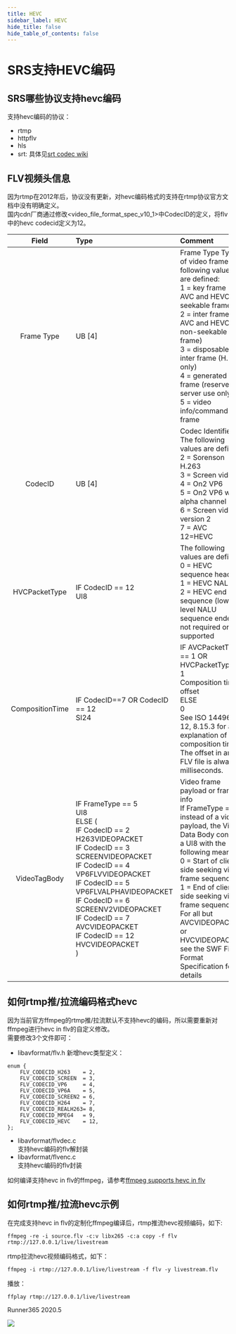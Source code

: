 ```yaml
---
title: HEVC
sidebar_label: HEVC
hide_title: false
hide_table_of_contents: false
---
```


# SRS支持HEVC编码

## SRS哪些协议支持hevc编码
支持hevc编码的协议：
* rtmp
* httpflv
* hls
* srt: 具体见[srt codec wiki](./srt.md)

## FLV视频头信息
因为rtmp在2012年后，协议没有更新，对hevc编码格式的支持在rtmp协议官方文档中没有明确定义。<br/>
国内cdn厂商通过修改<video_file_format_spec_v10_1>中CodecID的定义，将flv中的hevc codecid定义为12。<br/>

| Field |Type |	Comment|
| :---: | :---| :---|
|Frame Type|UB [4]|Frame Type Type of video frame. The following values are defined: <br/>1 = key frame (for AVC and HEVC, a seekable frame)<br/>2 = inter frame (for AVC and HEVC, a non-seekable frame)<br/>3 = disposable inter frame (H.263 only)<br/>4 = generated key frame (reserved for server use only)<br/>5 = video info/command frame|
|CodecID|UB [4]|Codec Identifier. The following values are defined:<br/>2 = Sorenson H.263<br/>3 = Screen video<br/>4 = On2 VP6<br/>5 = On2 VP6 with alpha channel<br/>6 = Screen video version 2<br/>7 = AVC<br/>12=HEVC|
|HVCPacketType|	IF CodecID == 12<br/> UI8|	The following values are defined:<br/>0 = HEVC sequence header<br/>1 = HEVC NALU<br/>2 = HEVC end of sequence (lower level NALU sequence ender is not required or supported|
|CompositionTime|	IF CodecID==7 OR CodecID == 12 <br/>SI24	|IF AVCPacketType == 1 OR HVCPacketType == 1<br/>Composition time offset<br/>ELSE<br/>0<br/>See ISO 14496-12, 8.15.3 for an explanation of composition times. The offset in an FLV file is always in milliseconds.|
|VideoTagBody	|IF FrameType == 5<br/>  UI8<br/>ELSE (<br/>IF CodecID == 2<br/>H263VIDEOPACKET<br/>IF CodecID == 3<br/>SCREENVIDEOPACKET<br/>IF CodecID == 4<br/>VP6FLVVIDEOPACKET<br/>IF CodecID == 5<br/>VP6FLVALPHAVIDEOPACKET<br/>IF CodecID == 6<br/>SCREENV2VIDEOPACKET<br/>IF CodecID == 7 <br/>AVCVIDEOPACKET<br/>IF CodecID == 12 <br/>HVCVIDEOPACKET<br/>)|Video frame payload or frame info<br/>If FrameType == 5, instead of a video payload, the Video Data Body contains a UI8 with the following meaning:<br/>0 = Start of client-side seeking video frame sequence<br/>1 = End of client-side seeking video frame sequence<br/>For all but AVCVIDEOPACKET or HVCVIDEOPACKET, see the SWF File<br/>Format Specification for details|


## 如何rtmp推/拉流编码格式hevc
因为当前官方ffmpeg的rtmp推/拉流默认不支持hevc的编码，所以需要重新对ffmpeg进行hevc in flv的自定义修改。<br/>
需要修改3个文件即可：

* libavformat/flv.h
新增hevc类型定义：

```
enum {
    FLV_CODECID_H263    = 2,
    FLV_CODECID_SCREEN  = 3,
    FLV_CODECID_VP6     = 4,
    FLV_CODECID_VP6A    = 5,
    FLV_CODECID_SCREEN2 = 6,
    FLV_CODECID_H264    = 7,
    FLV_CODECID_REALH263= 8,
    FLV_CODECID_MPEG4   = 9,
    FLV_CODECID_HEVC    = 12,
};
```

* libavformat/flvdec.c <br/>
支持hevc编码的flv解封装
* libavformat/flvenc.c <br/>
支持hevc编码的flv封装

如何编译支持hevc in flv的ffmpeg，请参考[ffmpeg supports hevc in flv](https://github.com/runner365/ffmpeg_rtmp_h265)

## 如何rtmp推/拉流hevc示例
在完成支持hevc in flv的定制化ffmpeg编译后，rtmp推流hevc视频编码，如下:

```
ffmpeg -re -i source.flv -c:v libx265 -c:a copy -f flv rtmp://127.0.0.1/live/livestream
```

rtmp拉流hevc视频编码格式，如下：<br/>
```
ffmpeg -i rtmp://127.0.0.1/live/livestream -f flv -y livestream.flv
```
播放：<br/>
```
ffplay rtmp://127.0.0.1/live/livestream
```


Runner365 2020.5

[nginx]: http://192.168.1.170:8080/nginx.html
[srs-player]: http://ossrs.net/srs.release/trunk/research/players/srs_player.html?vhost=__defaultVhost__&autostart=true&server=192.168.1.170&app=live&stream=livestream&port=1935
[srs-player-19350]: http://ossrs.net/srs.release/trunk/research/players/srs_player.html?vhost=__defaultVhost__&autostart=true&server=192.168.1.170&app=live&stream=livestream&port=19350
[srs-player-ff]: http://ossrs.net/srs.release/trunk/research/players/srs_player.html?vhost=__defaultVhost__&autostart=true&server=192.168.1.170&app=live&stream=livestream_ff
[jwplayer]: http://ossrs.net/srs.release/trunk/research/players/srs_player.html?app=live&stream=livestream.m3u8&server=192.168.1.170&port=8080&autostart=true&vhost=192.168.1.170&schema=http&hls_autostart=true&hls_port=8080

![](https://ossrs.net/gif/v1/sls.gif?site=ossrs.net&path=/lts/doc/zh/v6/hevc)


